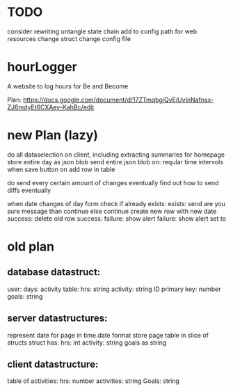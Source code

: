# TODO
consider rewriting
untangle state chain
add to config path for web resources
    change struct
    change config file

# hourLogger
A website to log hours for Be and Become 

Plan:
https://docs.google.com/document/d/17ZTmqbgjQvEiUvInNafnsx-ZJ6mdyEt6CXAev-KahBc/edit

# new Plan (lazy)
do all dataselection on client, including extracting summaries for homepage
store entire day as json blob
send entire json blob on:
    reqular time intervols
    when save button
    on add row in table

do send every certain amount of changes eventually
find out how to send diffs eventually

when date changes of day form
    check if already exists:
     exists:
        send are you sure message than continue
        else continue
    create new row with new date
            success:
                delete old row
                    success:
                    failure:
                        show alert
            failure:
                show alert
                set to 

# old plan
## database datastruct:
user:
    days:
        activity table:
            hrs: string
            activity: string
            ID primary key: number
        goals: string
            

## server datastructures:
represent date for page in time.date format
store page table in slice of structs
    struct has:
        hrs: int
        activity: string
goals as string

## client datastructure:
table of activities:
    hrs: number
    activities: string
Goals: string
